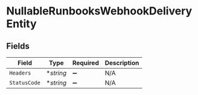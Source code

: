 # NullableRunbooksWebhookDeliveryEntity


## Fields

| Field              | Type               | Required           | Description        |
| ------------------ | ------------------ | ------------------ | ------------------ |
| `Headers`          | **string*          | :heavy_minus_sign: | N/A                |
| `StatusCode`       | **string*          | :heavy_minus_sign: | N/A                |